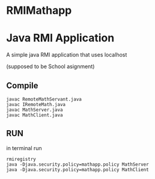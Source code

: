 # RMIMathapp

# Java RMI Application

A simple java RMI application that uses localhost 

(supposed to be School asignment)

## Compile

```
javac RemoteMathServant.java
javac IRemoteMath.java 
javac MathServer.java
javac MathClient.java
```

## RUN
in terminal run
```
rmiregistry 
java -Djava.security.policy=mathapp.policy MathServer
java -Djava.security.policy=mathapp.policy MathClient 
```

